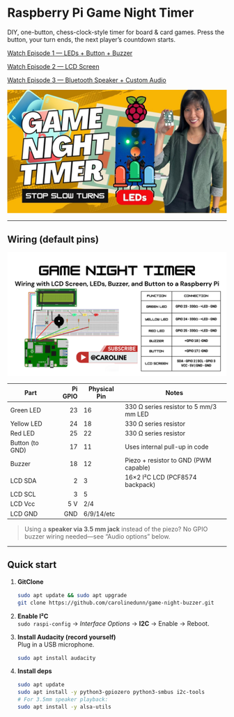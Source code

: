 # Raspberry Pi Game Night Timer

DIY, one-button, chess-clock-style timer for board & card games. Press the button, your turn ends, the next player’s countdown starts.

[Watch Episode 1 — LEDs + Button + Buzzer](https://youtu.be/0G3-ISume2o)

[Watch Episode 2 — LCD Screen](https://youtu.be/WSQV_xoQzLM)

[Watch Episode 3 — Bluetooth Speaker + Custom Audio](https://youtu.be/rIc2U7KOW9k)

[![Watch: Episode 1 — LEDs + Button + Buzzer](thumbnails/LEDs.jpg)](https://youtu.be/0G3-ISume2o)

---

## Wiring (default pins)

<img src="wiring/LCD screen.png" alt="Wiring diagram: LEDs, button, buzzer" width="720"/>

| Part            | Pi GPIO | Physical Pin | Notes                                 |
|-----------------|--------:|--------------|----------------------------------------|
| Green LED       |   23    | 16           | 330 Ω series resistor to 5 mm/3 mm LED |
| Yellow LED      |   24    | 18           | 330 Ω series resistor                  |
| Red LED         |   25    | 22           | 330 Ω series resistor                  |
| Button (to GND) |   17    | 11           | Uses internal pull-up in code          |
| Buzzer          |   18    | 12           | Piezo + resistor to GND (PWM capable)  |
| LCD SDA         |    2    | 3            | 16×2 I²C LCD (PCF8574 backpack)        |
| LCD SCL         |    3    | 5            |                                        |
| LCD Vcc         |   5 V   | 2/4          |                                        |
| LCD GND         |   GND   | 6/9/14/etc   |                                        |

> Using a **speaker via 3.5 mm jack** instead of the piezo? No GPIO buzzer wiring needed—see “Audio options” below.

---

## Quick start

1. **GitClone**
   ```bash
   sudo apt update && sudo apt upgrade
   git clone https://github.com/carolinedunn/game-night-buzzer.git

3. **Enable I²C**  
   `sudo raspi-config` → *Interface Options* → **I2C** → Enable → Reboot.

4. **Install Audacity (record yourself)**
   <br>Plug in a USB microphone.
   ```bash
   sudo apt install audacity

6. **Install deps**
   ```bash
   sudo apt update
   sudo apt install -y python3-gpiozero python3-smbus i2c-tools
   # For 3.5mm speaker playback:
   sudo apt install -y alsa-utils
